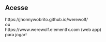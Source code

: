 <h2>Acesse</h2>
https://jhonnywobrito.github.io/werewolf/ <br>
ou <br>
https://www.werewolf.elementfx.com (web app)<br>
para jogar!
